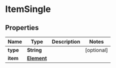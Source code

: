 

# ItemSingle


## Properties

| Name | Type | Description | Notes |
|------------ | ------------- | ------------- | -------------|
|**type** | **String** |  |  [optional] |
|**item** | [**Element**](Element.md) |  |  |



